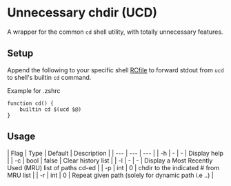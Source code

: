 # Unnecessary chdir (UCD)
A wrapper for the common `cd` shell utility, with totally unnecessary features.

## Setup

Append the following to your specific shell [RCfile](https://en.wikipedia.org/wiki/RCFile) to forward stdout from `ucd` to shell's builtin `cd` command.

Example for .zshrc  
```shell
function cd() {
    builtin cd $(ucd $@)
}
```

## Usage

| Flag | Type | Default | Description |
| --- | --- | --- |
| -h | - | - | Display help |
| -c | bool | false | Clear history list |
| -l | - | - | Display a Most Recently Used (MRU) list of paths cd-ed |
| -p | int | 0 | chdir to the indicated # from MRU list |
| -r | int | 0 | Repeat given path (solely for dynamic path i.e ..) |

